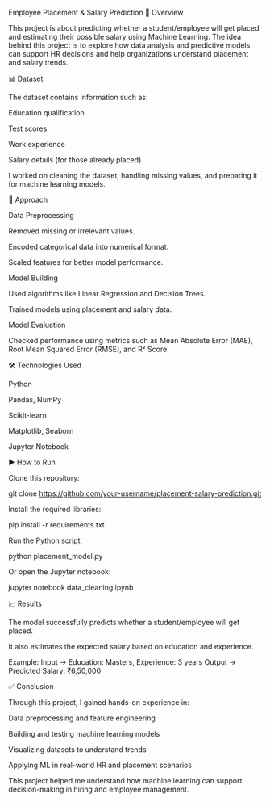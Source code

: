 Employee Placement & Salary Prediction
📌 Overview

This project is about predicting whether a student/employee will get placed and estimating their possible salary using Machine Learning. The idea behind this project is to explore how data analysis and predictive models can support HR decisions and help organizations understand placement and salary trends.

📊 Dataset

The dataset contains information such as:

Education qualification

Test scores

Work experience

Salary details (for those already placed)

I worked on cleaning the dataset, handling missing values, and preparing it for machine learning models.

🔎 Approach

Data Preprocessing

Removed missing or irrelevant values.

Encoded categorical data into numerical format.

Scaled features for better model performance.

Model Building

Used algorithms like Linear Regression and Decision Trees.

Trained models using placement and salary data.

Model Evaluation

Checked performance using metrics such as Mean Absolute Error (MAE), Root Mean Squared Error (RMSE), and R² Score.

🛠️ Technologies Used

Python

Pandas, NumPy

Scikit-learn

Matplotlib, Seaborn

Jupyter Notebook

▶️ How to Run

Clone this repository:

git clone https://github.com/your-username/placement-salary-prediction.git


Install the required libraries:

pip install -r requirements.txt


Run the Python script:

python placement_model.py


Or open the Jupyter notebook:

jupyter notebook data_cleaning.ipynb

📈 Results

The model successfully predicts whether a student/employee will get placed.

It also estimates the expected salary based on education and experience.

Example:
Input → Education: Masters, Experience: 3 years
Output → Predicted Salary: ₹6,50,000

✅ Conclusion

Through this project, I gained hands-on experience in:

Data preprocessing and feature engineering

Building and testing machine learning models

Visualizing datasets to understand trends

Applying ML in real-world HR and placement scenarios

This project helped me understand how machine learning can support decision-making in hiring and employee management.

